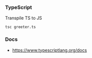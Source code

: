 ### TypeScript
Transpile TS to JS

    tsc greeter.ts


### Docs
- https://www.typescriptlang.org/docs

